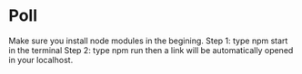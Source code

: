 # Poll

Make sure you install node modules in the begining.
Step 1: type npm start in the terminal
Step 2: type npm run then a link will be automatically opened in your localhost.
